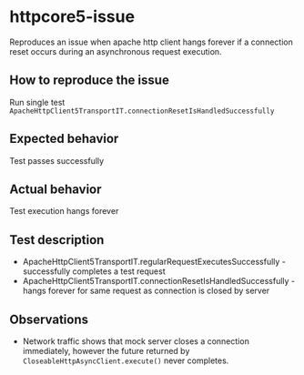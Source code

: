 # httpcore5-issue
Reproduces an issue when apache http client hangs forever if a connection reset occurs during an 
asynchronous request execution.

## How to reproduce the issue
Run single test `ApacheHttpClient5TransportIT.connectionResetIsHandledSuccessfully`

## Expected behavior
Test passes successfully

## Actual behavior
Test execution hangs forever

## Test description
- ApacheHttpClient5TransportIT.regularRequestExecutesSuccessfully - successfully completes a test request
- ApacheHttpClient5TransportIT.connectionResetIsHandledSuccessfully - hangs forever for same request as connection is closed by server

## Observations
- Network traffic shows that mock server closes a connection immediately, however the future 
returned by `CloseableHttpAsyncClient.execute()` never completes.